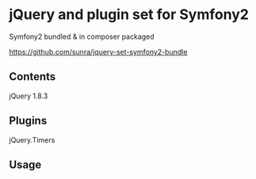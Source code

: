 jQuery and plugin set for Symfony2
==================================

Symfony2 bundled & in composer packaged

https://github.com/sunra/jquery-set-symfony2-bundle


Contents
--------
jQuery 1.8.3


Plugins
-------

jQuery.Timers


Usage
-----